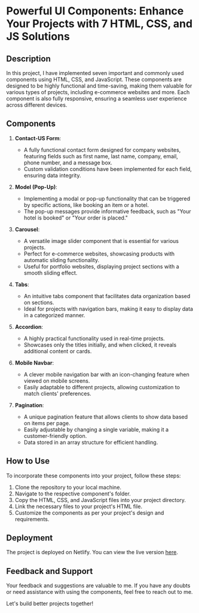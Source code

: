 # Powerful UI Components: Enhance Your Projects with 7 HTML, CSS, and JS Solutions

## Description

In this project, I have implemented seven important and commonly used components using HTML, CSS, and JavaScript. These components are designed to be highly functional and time-saving, making them valuable for various types of projects, including e-commerce websites and more. Each component is also fully responsive, ensuring a seamless user experience across different devices.

## Components

1. **Contact-US Form**:

   - A fully functional contact form designed for company websites, featuring fields such as first name, last name, company, email, phone number, and a message box.
   - Custom validation conditions have been implemented for each field, ensuring data integrity.

2. **Model (Pop-Up)**:

   - Implementing a modal or pop-up functionality that can be triggered by specific actions, like booking an item or a hotel.
   - The pop-up messages provide informative feedback, such as "Your hotel is booked" or "Your order is placed."

3. **Carousel**:

   - A versatile image slider component that is essential for various projects.
   - Perfect for e-commerce websites, showcasing products with automatic sliding functionality.
   - Useful for portfolio websites, displaying project sections with a smooth sliding effect.

4. **Tabs**:

   - An intuitive tabs component that facilitates data organization based on sections.
   - Ideal for projects with navigation bars, making it easy to display data in a categorized manner.

5. **Accordion**:

   - A highly practical functionality used in real-time projects.
   - Showcases only the titles initially, and when clicked, it reveals additional content or cards.

6. **Mobile Navbar**:

   - A clever mobile navigation bar with an icon-changing feature when viewed on mobile screens.
   - Easily adaptable to different projects, allowing customization to match clients' preferences.

7. **Pagination**:
   - A unique pagination feature that allows clients to show data based on items per page.
   - Easily adjustable by changing a single variable, making it a customer-friendly option.
   - Data stored in an array structure for efficient handling.

## How to Use

To incorporate these components into your project, follow these steps:

1. Clone the repository to your local machine.
2. Navigate to the respective component's folder.
3. Copy the HTML, CSS, and JavaScript files into your project directory.
4. Link the necessary files to your project's HTML file.
5. Customize the components as per your project's design and requirements.

## Deployment

The project is deployed on Netlify. You can view the live version [here](https://7-javascript-essential-components.netlify.app/).

## Feedback and Support

Your feedback and suggestions are valuable to me. If you have any doubts or need assistance with using the components, feel free to reach out to me.

Let's build better projects together!
